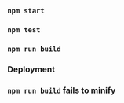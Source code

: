 ### `npm start`

### `npm test`

### `npm run build`

### Deployment

### `npm run build` fails to minify
